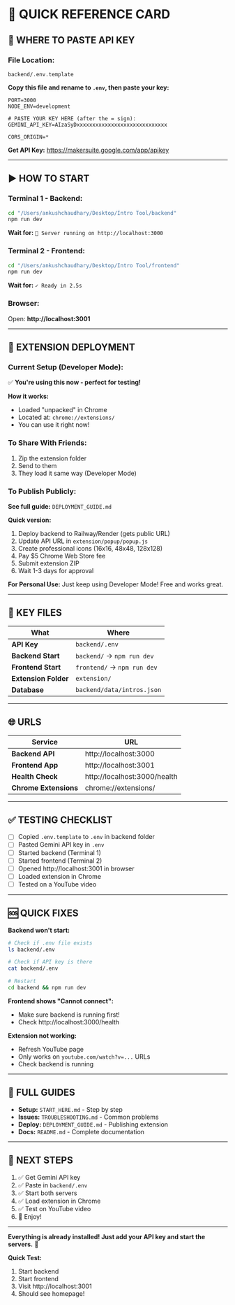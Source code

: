 # 🚀 QUICK REFERENCE CARD

## 📍 WHERE TO PASTE API KEY

### File Location:
```
backend/.env.template
```

**Copy this file and rename to `.env`, then paste your key:**

```env
PORT=3000
NODE_ENV=development

# PASTE YOUR KEY HERE (after the = sign):
GEMINI_API_KEY=AIzaSyDxxxxxxxxxxxxxxxxxxxxxxxxxxxxx

CORS_ORIGIN=*
```

**Get API Key:** https://makersuite.google.com/app/apikey

---

## ▶️ HOW TO START

### Terminal 1 - Backend:
```bash
cd "/Users/ankushchaudhary/Desktop/Intro Tool/backend"
npm run dev
```
**Wait for:** `🚀 Server running on http://localhost:3000`

### Terminal 2 - Frontend:
```bash
cd "/Users/ankushchaudhary/Desktop/Intro Tool/frontend"  
npm run dev
```
**Wait for:** `✓ Ready in 2.5s`

### Browser:
Open: **http://localhost:3001**

---

## 🔌 EXTENSION DEPLOYMENT

### Current Setup (Developer Mode):
✅ **You're using this now - perfect for testing!**

**How it works:**
- Loaded "unpacked" in Chrome
- Located at: `chrome://extensions/`
- You can use it right now!

### To Share With Friends:
1. Zip the extension folder
2. Send to them
3. They load it same way (Developer Mode)

### To Publish Publicly:
**See full guide:** `DEPLOYMENT_GUIDE.md`

**Quick version:**
1. Deploy backend to Railway/Render (gets public URL)
2. Update API URL in `extension/popup/popup.js`
3. Create professional icons (16x16, 48x48, 128x128)
4. Pay $5 Chrome Web Store fee
5. Submit extension ZIP
6. Wait 1-3 days for approval

**For Personal Use:** Just keep using Developer Mode! Free and works great.

---

## 📂 KEY FILES

| What | Where |
|------|-------|
| **API Key** | `backend/.env` |
| **Backend Start** | `backend/` → `npm run dev` |
| **Frontend Start** | `frontend/` → `npm run dev` |
| **Extension Folder** | `extension/` |
| **Database** | `backend/data/intros.json` |

---

## 🌐 URLS

| Service | URL |
|---------|-----|
| **Backend API** | http://localhost:3000 |
| **Frontend App** | http://localhost:3001 |
| **Health Check** | http://localhost:3000/health |
| **Chrome Extensions** | chrome://extensions/ |

---

## ✅ TESTING CHECKLIST

- [ ] Copied `.env.template` to `.env` in backend folder
- [ ] Pasted Gemini API key in `.env`
- [ ] Started backend (Terminal 1)
- [ ] Started frontend (Terminal 2)
- [ ] Opened http://localhost:3001 in browser
- [ ] Loaded extension in Chrome
- [ ] Tested on a YouTube video

---

## 🆘 QUICK FIXES

**Backend won't start:**
```bash
# Check if .env file exists
ls backend/.env

# Check if API key is there
cat backend/.env

# Restart
cd backend && npm run dev
```

**Frontend shows "Cannot connect":**
- Make sure backend is running first!
- Check http://localhost:3000/health

**Extension not working:**
- Refresh YouTube page
- Only works on `youtube.com/watch?v=...` URLs
- Check backend is running

---

## 📖 FULL GUIDES

- **Setup:** `START_HERE.md` - Step by step
- **Issues:** `TROUBLESHOOTING.md` - Common problems
- **Deploy:** `DEPLOYMENT_GUIDE.md` - Publishing extension
- **Docs:** `README.md` - Complete documentation

---

## 🎯 NEXT STEPS

1. ✅ Get Gemini API key
2. ✅ Paste in `backend/.env`
3. ✅ Start both servers
4. ✅ Load extension in Chrome
5. ✅ Test on YouTube video
6. 🎉 Enjoy!

---

**Everything is already installed! Just add your API key and start the servers.** 🚀

**Quick Test:**
1. Start backend
2. Start frontend  
3. Visit http://localhost:3001
4. Should see homepage!

